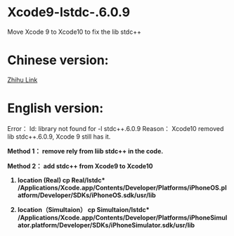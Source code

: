 # Xcode9-lstdc-.6.0.9
Move Xcode 9 to Xcode10 to fix the lib stdc++


# Chinese version: 

[Zhihu Link](https://zhuanlan.zhihu.com/p/166520287)

# English version:

Error：
ld: library not found for -l stdc++.6.0.9
Reason：
Xcode10 removed lib stdc++.6.0.9, Xcode 9 still has it.

<b>Method 1：
remove rely from liib stdc++ in the code.

<b>Method 2：
add stdc++ from Xcode9 to Xcode10
1. location (Real)
cp Real/lstdc*  /Applications/Xcode.app/Contents/Developer/Platforms/iPhoneOS.platform/Developer/SDKs/iPhoneOS.sdk/usr/lib


2. location（Simultaion）
cp Simultaion/lstdc*  /Applications/Xcode.app/Contents/Developer/Platforms/iPhoneSimulator.platform/Developer/SDKs/iPhoneSimulator.sdk/usr/lib
